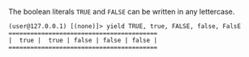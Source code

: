 The boolean literals `TRUE` and `FALSE` can be written in any lettercase.

```
(user@127.0.0.1) [(none)]> yield TRUE, true, FALSE, false, FalsE
=========================================
|  true |  true | false | false | false |  
=========================================
```
